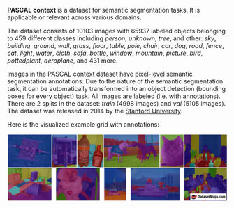 **PASCAL context** is a dataset for semantic segmentation tasks. It is applicable or relevant across various domains.

The dataset consists of 10103 images with 65937 labeled objects belonging to 459 different classes including *person*, *unknown*, *tree*, and other: *sky*, *building*, *ground*, *wall*, *grass*, *floor*, *table*, *pole*, *chair*, *car*, *dog*, *road*, *fence*, *cat*, *light*, *water*, *cloth*, *sofa*, *bottle*, *window*, *mountain*, *picture*, *bird*, *pottedplant*, *aeroplane*, and 431 more.

Images in the PASCAL context dataset have pixel-level semantic segmentation annotations. Due to the nature of the semantic segmentation task, it can be automatically transformed into an object detection (bounding boxes for every object) task. All images are labeled (i.e. with annotations). There are 2 splits in the dataset: *train* (4998 images) and *val* (5105 images). The dataset was released in 2014 by the [Stanford University](https://cs.stanford.edu/).

Here is the visualized example grid with annotations:

<img src="https://github.com/dataset-ninja/pascal-context/raw/main/visualizations/horizontal_grid.png">
